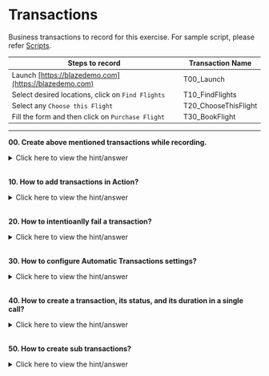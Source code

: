 # Transactions

Business transactions to record for this exercise. For sample script, please refer [Scripts](https://github.com/QAInsights/LoadRunner-Exercises/tree/master/20-Transactions/Scripts/Transactions).

|   **Steps to record**   | **Transaction Name**  |
|   ---------------   | ----------------  |
|   Launch [https://blazedemo.com](https://blazedemo.com)   |   T00_Launch  |
|   Select desired locations, click on `Find Flights`   |   T10_FindFlights |
|   Select any `Choose this Flight` |   T20_ChooseThisFlight    |
|   Fill the form and then click on `Purchase Flight` |   T30_BookFlight  |
 

---

**00. Create above mentioned transactions while recording.**

<details><summary>Click here to view the hint/answer</summary>
<br/>
<p>
In the Recording toolbar, click on `Insert Start Transaction` before the page navigation or clicks, once the page is loaded completed, click `Insert `End Transaction`.

![Record](/20-Transactions/assets/00.jpg)

</p>
</details><br/>

**10. How to add transactions in Action?**

<details><summary>Click here to view the hint/answer</summary>
<br/>
<p>
Select the steps in the desired action, right click > `Surround with Transaction`.

![Record](/20-Transactions/assets/10.jpg)

</p>
</details>
<br/>

**20. How to intentioanlly fail a transaction?**

<details><summary>Click here to view the hint/answer</summary>
<br/>
<p>
In `lr_end_transaction`, add `LR_FAIL` argument as shown below.

```
	lr_start_transaction("T00_Launch");

        web_url("blazedemo.com", 
            "URL=https://blazedemo.com/", 
            "Resource=0", 
            "RecContentType=text/html", 
            "Referer=", 
            "Snapshot=t1.inf", 
            "Mode=HTML", 
            EXTRARES, 
            "Url=/favicon.ico", ENDITEM, 
            LAST);

	lr_end_transaction("T00_Launch",LR_FAIL);
```
</p>
</details><br/>

**30. How to configure Automatic Transactions settings?**

<details><summary>Click here to view the hint/answer</summary>
<br/>
<p>
Go to Runtime Settings, General > Miscellaneous > Automatic Transactions as shown below.
</p>

![Automatic Transactions](/20-Transactions/assets/30.jpg)

</details><br/>

**40. How to create a transaction, its status, and its duration in a single call?**

<details><summary>Click here to view the hint/answer</summary>
<br/>
<p>
Use lr_set_transaction() function as shown below.

```
 lr_set_transaction("T00_Blazedemo", 5, LR_PASS);
		
    web_url("blazedemo.com", 
		"URL=https://blazedemo.com/", 
		"Resource=0", 
		"RecContentType=text/html", 
		"Referer=", 
		"Snapshot=t1.inf", 
		"Mode=HTML", 
		EXTRARES, 
		"Url=/favicon.ico", ENDITEM, 
		LAST);

  lr_set_transaction("T00_Example", 1, LR_PASS);
  
	web_url("blazedemo.com", 
		"URL=https://example.com/", 
		"Resource=0", 
		"RecContentType=text/html", 
		"Referer=", 
		"Snapshot=t1.inf", 
		"Mode=HTML", 
		EXTRARES, 
		"Url=/favicon.ico", ENDITEM, 
		LAST);

```
</p>

</details><br/>

**50. How to create sub transactions?**
<details><summary>Click here to view the hint/answer</summary>
<br/>
<p>
By using lr_start_sub_transaction() and lr_end_sub_transaction() functions inside the transactions. E.g.

```
lr_start_transaction("BookFlight");

	lr_start_sub_transaction("BookFlight","SearchFlight");
		...
		...
	lr_end_sub_transaction("SearchFlight", LR_AUTO);

lr_end_sub_transaction("BookFlight", LR_AUTO);

```
</p>
</details>
